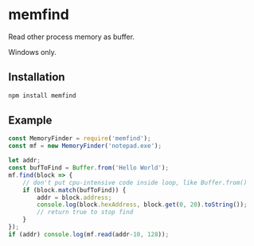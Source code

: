 # memfind

Read other process memory as buffer.

Windows only.

## Installation

```bash
npm install memfind
```

## Example
```js
const MemoryFinder = require('memfind');
const mf = new MemoryFinder('notepad.exe');

let addr;
const bufToFind = Buffer.from('Hello World');
mf.find(block => {
	// don't put cpu-intensive code inside loop, like Buffer.from()
	if (block.match(bufToFind)) {
		addr = block.address;
		console.log(block.hexAddress, block.get(0, 20).toString());
		// return true to stop find
	}
});
if (addr) console.log(mf.read(addr-10, 128));
```
